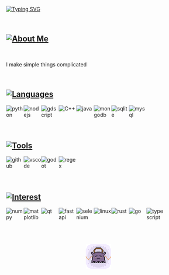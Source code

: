 [![Typing SVG](<https://readme-typing-svg.demolab.com?font=Fira+Code&size=42&duration=4269&pause=2314&color=E1DBEF&center=true&vCenter=true&width=1200&height=69&lines=life+is+not+daijoubu;(%E3%81%A5%E2%97%A1%EF%B9%8F%E2%97%A1)%E3%81%A5;wah>)](https://git.io/typing-svg)

<br/>

## [![About Me](https://readme-typing-svg.demolab.com?font=Fira+Code&size=24&duration=4269&pause=6942&color=E1DBEF&vCenter=true&height=24&lines=About+Me)](https://git.io/typing-svg)

<br/>

I make simple things complicated

<br/>

## [![Languages](https://readme-typing-svg.demolab.com?font=Fira+Code&size=24&duration=4269&pause=6942&color=E1DBEF&vCenter=true&height=24&lines=Languages)](https://git.io/typing-svg)

<a href="https://www.python.org/">
<img align="left" title="python" width="48px" src="https://skillicons.dev/icons?i=py&theme=dark" />
</a>

<a href="https://nodejs.org/en/">
<img align="left" title="nodejs" width="48px" src="https://skillicons.dev/icons?i=nodejs&theme=dark" />
</a>

<a href="https://godotengine.org/">
<img align="left" title="gdscript" width="48px" src="https://skillicons.dev/icons?i=godot&theme=dark" />
</a>

<a href="https://nuwen.net/mingw.html">
<img align="left" title="C++" width="48px" src="https://skillicons.dev/icons?i=cpp&theme=dark" />
</a>

<a href="https://www.oracle.com/java">
<img align="left" title="java" width="48px" src="https://skillicons.dev/icons?i=java&theme=dark" />
</a>

<a href="https://www.mongodb.com/">
<img align="left" title="mongodb" width="48px" src="https://skillicons.dev/icons?i=mongodb&theme=dark" />
</a>

<a href="https://www.sqlite.org/">
<img align="left" title="sqlite" width="48px" src="https://skillicons.dev/icons?i=sqlite&theme=dark" />
</a>

<a href="https://www.mysql.com/">
<img align="left" title="mysql" width="48px" src="https://skillicons.dev/icons?i=mysql&theme=dark" />
</a>

<br/><br/>
<br/><br/>

## [![Tools](https://readme-typing-svg.demolab.com?font=Fira+Code&size=24&duration=4269&pause=6942&color=E1DBEF&vCenter=true&height=24&lines=Tools)](https://git.io/typing-svg)

<a href="https://github.com/">
<img align="left" title="github" width="48px" src="https://skillicons.dev/icons?i=github&theme=dark" />
</a>

<a href="https://code.visualstudio.com/">
<img align="left" title="vscode" width="48px" src="https://skillicons.dev/icons?i=vscode&theme=dark" />
</a>

<a href="https://godotengine.org/">
<img align="left" title="godot" width="48px" src="https://skillicons.dev/icons?i=godot&theme=dark" />
</a>

<a href="https://regexr.com/">
<img align="left" title="regex" width="48px" src="https://skillicons.dev/icons?i=regex&theme=dark" />
</a>

<br/><br/>
<br/><br/>

## [![Interest](https://readme-typing-svg.demolab.com?font=Fira+Code&size=24&duration=4269&pause=6942&color=E1DBEF&vCenter=true&height=24&lines=Interest)](https://git.io/typing-svg)

<a href="https://numpy.org/">
<img align="left" title="numpy" width="48px" src="https://raw.githubusercontent.com/numpy/numpy/main/branding/logo/logomark/numpylogoicon.png" />
</a>

<a href="https://matplotlib.org/">
<img align="left" title="matplotlib" width="48px" src="https://matplotlib.org/_static/images/documentation.svg" />
</a>

<a href="https://www.qt.io/">
<img align="left" title="qt" width="48px" src="https://skillicons.dev/icons?i=qt&theme=dark" />

<a href="https://fastapi.tiangolo.com/">
<img align="left" title="fastapi" width="48px" src="https://skillicons.dev/icons?i=fastapi&theme=dark" />
</a>

<a href="https://www.selenium.dev/">
<img align="left" title="selenium" width="48px" src="https://skillicons.dev/icons?i=selenium&theme=dark" />
</a>

<a href="https://www.linux.org/">
<img align="left" title="linux" width="48px" src="https://skillicons.dev/icons?i=linux&theme=dark" />
</a>

<a href="https://www.rust-lang.org/">
<img align="left" title="rust" width="48px" src="https://skillicons.dev/icons?i=rust&theme=dark" />
</a>

<a href="https://go.dev/">
<img align="left" title="go" width="48px" src="https://skillicons.dev/icons?i=go&theme=dark" />
</a>

<a href="https://www.typescriptlang.org/">
<img align="left" title="typescript" width="48px" src="https://skillicons.dev/icons?i=ts&theme=dark" />
</a>

<br/><br/>
<br/><br/>

##

<p align="center">
<img title="tako" src="tako.gif" width="69px" />
</p>
